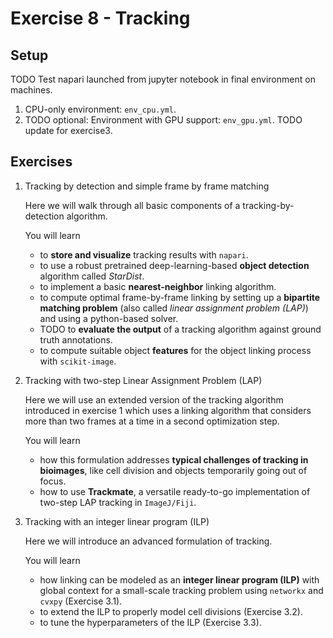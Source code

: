 # Exercise 8 - Tracking

## Setup
TODO Test napari launched from jupyter notebook in final environment on machines.

1. CPU-only environment: `env_cpu.yml`.
1. TODO optional: Environment with GPU support: `env_gpu.yml`. TODO update for exercise3.


## Exercises

1. Tracking by detection and simple frame by frame matching

    Here we will walk through all basic components of a tracking-by-detection algorithm.
    
    You will learn
    - to **store and visualize** tracking results with `napari`.
    - to use a robust pretrained deep-learning-based **object detection** algorithm called *StarDist*.
    - to implement a basic **nearest-neighbor** linking algorithm.
    - to compute optimal frame-by-frame linking by setting up a **bipartite matching problem** (also called *linear assignment problem (LAP)*) and using a python-based solver.
    - TODO to **evaluate the output** of a tracking algorithm against ground truth annotations.
    - to compute suitable object **features** for the object linking process with `scikit-image`.


2. Tracking with two-step Linear Assignment Problem (LAP)

    Here we will use an extended version of the tracking algorithm introduced in exercise 1 which uses a linking algorithm that considers more than two frames at a time in a second optimization step.
    
    You will learn
    - how this formulation addresses **typical challenges of tracking in bioimages**, like cell division and objects temporarily going out of focus.
    - how to use **Trackmate**, a versatile ready-to-go implementation of two-step LAP tracking in `ImageJ/Fiji`.



    
3. Tracking with an integer linear program (ILP)

    Here we will introduce an advanced formulation of tracking.

    You will learn
    - how linking can be modeled as an **integer linear program (ILP)** with global context for a small-scale tracking problem using `networkx` and `cvxpy` (Exercise 3.1).
    - to extend the ILP to properly model cell divisions (Exercise 3.2).
    - to tune the hyperparameters of the ILP (Exercise 3.3).
